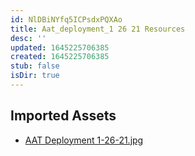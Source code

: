 ```yaml
---
id: NlDBiNYfq5ICPsdxPQXAo
title: Aat_deployment_1 26 21 Resources
desc: ''
updated: 1645225706385
created: 1645225706385
stub: false
isDir: true
---
```

## Imported Assets
- [AAT Deployment 1-26-21.jpg](/assets/aat-deployment-1-26-21-XrvPIlU8LwUA.jpg)
